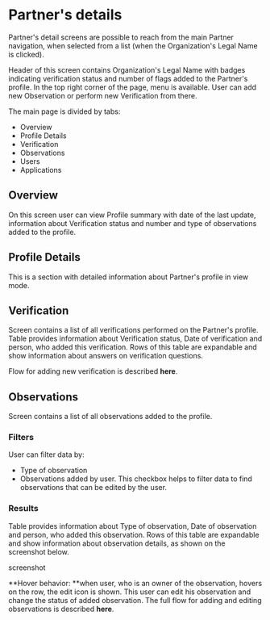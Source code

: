 # Partner's details

Partner's detail screens are possible to reach from the main Partner navigation, when selected from a list \(when the Organization's Legal Name is clicked\). 

Header of this screen contains Organization's Legal Name with badges indicating verification status and number of flags added to the Partner's profile. In the top right corner of the page, menu is available. User can add new Observation or perform new Verification from there.

The main page is divided by tabs:

* Overview
* Profile Details
* Verification
* Observations
* Users
* Applications

## Overview

On this screen user can view Profile summary with date of the last update, information about Verification status and number and type of observations added to the profile.

## Profile Details

This is a section with detailed information about Partner's profile in view mode.

## Verification

Screen contains a list of all verifications performed on the Partner's profile. Table provides information about Verification status, Date of verification and person, who added this verification. Rows of this table are expandable and show information about answers on verification questions.

Flow for adding new verification is described **here**.

## Observations

Screen contains a list of all observations added to the profile. 

### Filters

User can filter data by:

* Type of observation
* Observations added by user. This checkbox helps to filter data to find observations that can be edited by the user.

### Results

Table provides information about Type of observation, Date of observation and person, who added this observation. Rows of this table are expandable and show information about observation details, as shown on the screenshot below.

screenshot

**Hover behavior: **when user, who is an owner of the observation, hovers on the row, the edit icon is shown. This user can edit his observation and change the status of added observation. The full flow for adding and editing observations is described **here**.



